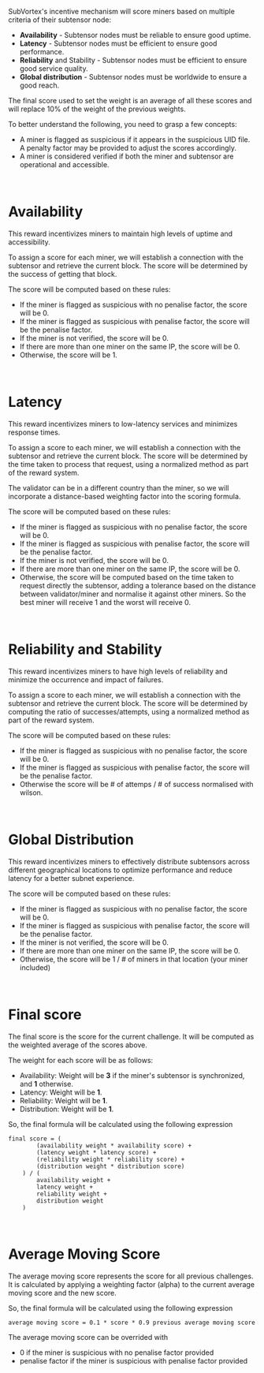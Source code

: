 SubVortex's incentive mechanism will score miners based on multiple criteria of their subtensor node:

- **Availability** - Subtensor nodes must be reliable to ensure good uptime.
- **Latency** - Subtensor nodes must be efficient to ensure good performance.
- **Reliability** and Stability - Subtensor nodes must be efficient to ensure good service quality.
- **Global distribution** - Subtensor nodes must be worldwide to ensure a good reach.

The final score used to set the weight is an average of all these scores and will replace 10% of the weight of the previous weights.

To better understand the following, you need to grasp a few concepts:

- A miner is flagged as suspicious if it appears in the suspicious UID file. A penalty factor may be provided to adjust the scores accordingly.
- A miner is considered verified if both the miner and subtensor are operational and accessible.

<br />

# Availability

This reward incentivizes miners to maintain high levels of uptime and accessibility.

To assign a score for each miner, we will establish a connection with the subtensor and retrieve the current block. The score will be determined by the success of getting that block.

The score will be computed based on these rules:

- If the miner is flagged as suspicious with no penalise factor, the score will be 0.
- If the miner is flagged as suspicious with penalise factor, the score will be the penalise factor.
- If the miner is not verified, the score will be 0.
- If there are more than one miner on the same IP, the score will be 0.
- Otherwise, the score will be 1.

<br />

# Latency

This reward incentivizes miners to low-latency services and minimizes response times.

To assign a score to each miner, we will establish a connection with the subtensor and retrieve the current block. The score will be determined by the time taken to process that request, using a normalized method as part of the reward system.

The validator can be in a different country than the miner, so we will incorporate a distance-based weighting factor into the scoring formula.

The score will be computed based on these rules:

- If the miner is flagged as suspicious with no penalise factor, the score will be 0.
- If the miner is flagged as suspicious with penalise factor, the score will be the penalise factor.
- If the miner is not verified, the score will be 0.
- If there are more than one miner on the same IP, the score will be 0.
- Otherwise, the score will be computed based on the time taken to request directly the subtensor, adding a tolerance based on the distance between validator/miner and normalise it against other miners. So the best miner will receive 1 and the worst will receive 0.

<br />

# Reliability and Stability

This reward incentivizes miners to have high levels of reliability and minimize the occurrence and impact of failures.

To assign a score to each miner, we will establish a connection with the subtensor and retrieve the current block. The score will be determined by computing the ratio of successes/attempts, using a normalized method as part of the reward system.

The score will be computed based on these rules:

- If the miner is flagged as suspicious with no penalise factor, the score will be 0.
- If the miner is flagged as suspicious with penalise factor, the score will be the penalise factor.
- Otherwise the score will be # of attemps / # of success normalised with wilson.

<br />

# Global Distribution

This reward incentivizes miners to effectively distribute subtensors across different geographical locations to optimize performance and reduce latency for a better subnet experience.

The score will be computed based on these rules:

- If the miner is flagged as suspicious with no penalise factor, the score will be 0.
- If the miner is flagged as suspicious with penalise factor, the score will be the penalise factor.
- If the miner is not verified, the score will be 0.
- If there are more than one miner on the same IP, the score will be 0.
- Otherwise, the score will be 1 / # of miners in that location (your miner included)

<br />

# Final score

The final score is the score for the current challenge. It will be computed as the weighted average of the scores above.

The weight for each score will be as follows:

- Availability: Weight will be **3** if the miner's subtensor is synchronized, and **1** otherwise.
- Latency: Weight will be **1**.
- Reliability: Weight will be **1**.
- Distribution: Weight will be **1**.

So, the final formula will be calculated using the following expression

```
final score = (
        (availability weight * availability score) +
        (latency weight * latency score) +
        (reliability weight * reliability score) +
        (distribution weight * distribution score)
    ) / (
        availability weight +
        latency weight +
        reliability weight +
        distribution weight
    )
```

<br />

# Average Moving Score

The average moving score represents the score for all previous challenges. It is calculated by applying a weighting factor (alpha) to the current average moving score and the new score.

So, the final formula will be calculated using the following expression

```
average moving score = 0.1 * score * 0.9 previous average moving score
```

The average moving score can be overrided with

- 0 if the miner is suspicious with no penalise factor provided
- penalise factor if the miner is suspicious with penalise factor provided
